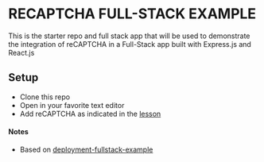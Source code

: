 # RECAPTCHA FULL-STACK EXAMPLE

This is the starter repo and full stack app that will be used to demonstrate the integration of reCAPTCHA in a Full-Stack app built with Express.js and React.js

## Setup
* Clone this repo
* Open in your favorite text editor
* Add reCAPTCHA as indicated in the [lesson](/#todo-do)

#### Notes
* Based on [deployment-fullstack-example](https://github.com/joinpursuit/Pursuit-Core-Web/tree/master/advanced-misc/advanced_or_misc/recaptcha_protect_your_sites)
